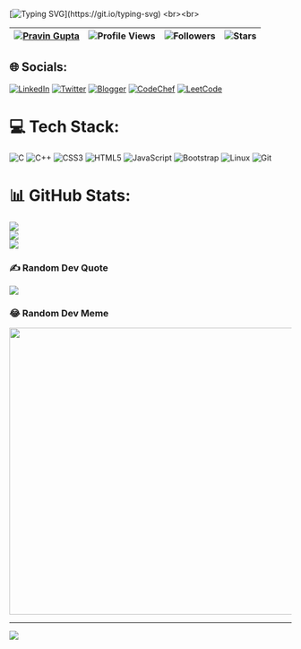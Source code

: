 [![Typing SVG](https://readme-typing-svg.herokuapp.com?size=19&duration=4000&background=37BFFF00&vCenter=true&lines=Hello%2C+My+Name+Is+Pravin.;Expert+in+anything+was+once+a+beginner.)](https://git.io/typing-svg)
<br><br>

| [![Pravin Gupta](https://img.shields.io/badge/Pravin-Gupta-<COLOR>.svg)](https://shields.io/) | ![Profile Views](https://komarev.com/ghpvc/?username=pravink-21&color=red) | ![Followers](https://img.shields.io/github/followers/pravink-21) | ![Stars](https://img.shields.io/github/stars/pravink-21?label=Profile%20Stars&logo=Profile%20stars&logoColor=r) |
--| --| --| --|

## 🌐 Socials:
[![LinkedIn](https://img.shields.io/badge/LinkedIn-%230077B5.svg?logo=linkedin&logoColor=white)](https://www.linkedin.com/in/pravin-gupta-a2b539201/) [![Twitter](https://img.shields.io/badge/Twitter-%231DA1F2.svg?logo=Twitter&logoColor=white)](https://twitter.com/pravink_21) 
[![Blogger](https://img.shields.io/badge/Blogger-FF5722?style=for-the-badge&logo=blogger&logoColor=white)](https://hackerson1.blogspot.com/)
[![CodeChef](https://img.shields.io/badge/CodeChef-%23964B00.svg?style=for-the-badge&logo=CodeChef&logoColor=white)](https://www.codechef.com/users/pravink_21)
[![LeetCode](https://img.shields.io/badge/LeetCode-000000?style=for-the-badge&logo=LeetCode&logoColor=#d16c06)](https://leetcode.com/pravink_21/)

# 💻 Tech Stack:
![C](https://img.shields.io/badge/c-%2300599C.svg?style=flat&logo=c&logoColor=white) ![C++](https://img.shields.io/badge/c++-%2300599C.svg?style=flat&logo=c%2B%2B&logoColor=white) ![CSS3](https://img.shields.io/badge/css3-%231572B6.svg?style=flat&logo=css3&logoColor=white) ![HTML5](https://img.shields.io/badge/html5-%23E34F26.svg?style=flat&logo=html5&logoColor=white) ![JavaScript](https://img.shields.io/badge/javascript-%23323330.svg?style=flat&logo=javascript&logoColor=%23F7DF1E) ![Bootstrap](https://img.shields.io/badge/bootstrap-%23563D7C.svg?style=flat&logo=bootstrap&logoColor=white)
![Linux](https://img.shields.io/badge/Linux-FCC624?style=for-the-badge&logo=linux&logoColor=black)
![Git](https://img.shields.io/badge/git-%23F05033.svg?style=for-the-badge&logo=git&logoColor=white)
# 📊 GitHub Stats:
![](https://github-readme-stats.vercel.app/api?username=pravink-21&theme=dark&hide_border=true&include_all_commits=false&count_private=false)<br/>
![](https://github-readme-streak-stats.herokuapp.com/?user=pravink-21&theme=dark&hide_border=true)<br/>
![](https://github-readme-stats.vercel.app/api/top-langs/?username=pravink-21&theme=dark&hide_border=true&include_all_commits=false&count_private=false&layout=compact)

### ✍️ Random Dev Quote
![](https://quotes-github-readme.vercel.app/api?type=horizontal&theme=radical)

### 😂 Random Dev Meme
<img src="https://random-memer.herokuapp.com/" width="512px"/>

---
[![](https://visitcount.itsvg.in/api?id=pravinkumar21&icon=5&color=0)](https://visitcount.itsvg.in)
